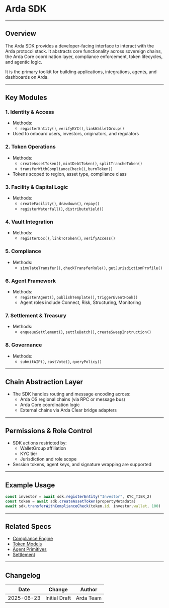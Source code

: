 # Arda SDK

---

## Overview

The Arda SDK provides a developer-facing interface to interact with the Arda protocol stack. It abstracts core functionality across sovereign chains, the Arda Core coordination layer, compliance enforcement, token lifecycles, and agentic logic. 

It is the primary toolkit for building applications, integrations, agents, and dashboards on Arda.

---

## Key Modules

### 1. **Identity & Access**
- Methods:
  - `registerEntity()`, `verifyKYC()`, `linkWalletGroup()`
- Used to onboard users, investors, originators, and regulators

### 2. **Token Operations**
- Methods:
  - `createAssetToken()`, `mintDebtToken()`, `splitTrancheToken()`
  - `transferWithComplianceCheck()`, `burnToken()`
- Tokens scoped to region, asset type, compliance class

### 3. **Facility & Capital Logic**
- Methods:
  - `createFacility()`, `drawdown()`, `repay()`
  - `registerWaterfall()`, `distributeYield()`

### 4. **Vault Integration**
- Methods:
  - `registerDoc()`, `linkToToken()`, `verifyAccess()`

### 5. **Compliance**
- Methods:
  - `simulateTransfer()`, `checkTransferRule()`, `getJurisdictionProfile()`

### 6. **Agent Framework**
- Methods:
  - `registerAgent()`, `publishTemplate()`, `triggerEventHook()`
  - Agent roles include Connect, Risk, Structuring, Monitoring

### 7. **Settlement & Treasury**
- Methods:
  - `enqueueSettlement()`, `settleBatch()`, `createSweepInstruction()`

### 8. **Governance**
- Methods:
  - `submitAIP()`, `castVote()`, `queryPolicy()`

---

## Chain Abstraction Layer

- The SDK handles routing and message encoding across:
  - Arda OS regional chains (via RPC or message bus)
  - Arda Core coordination logic
  - External chains via Arda Clear bridge adapters

---

## Permissions & Role Control

- SDK actions restricted by:
  - WalletGroup affiliation
  - KYC tier
  - Jurisdiction and role scope
- Session tokens, agent keys, and signature wrapping are supported

---

## Example Usage

```ts
const investor = await sdk.registerEntity("Investor", KYC_TIER_2)
const token = await sdk.createAssetToken(propertyMetadata)
await sdk.transferWithComplianceCheck(token.id, investor.wallet, 100)
```

---

## Related Specs

- [Compliance Engine](../protocol/compliance-engine.md)
- [Token Models](../protocol/token-models.md)
- [Agent Primitives](../primitives/agent-primitives.md)
- [Settlement](../protocol/settlement.md)

---

## Changelog

| Date       | Change           | Author       |
|------------|------------------|--------------|
| 2025-06-23 | Initial Draft    | Arda Team    |
